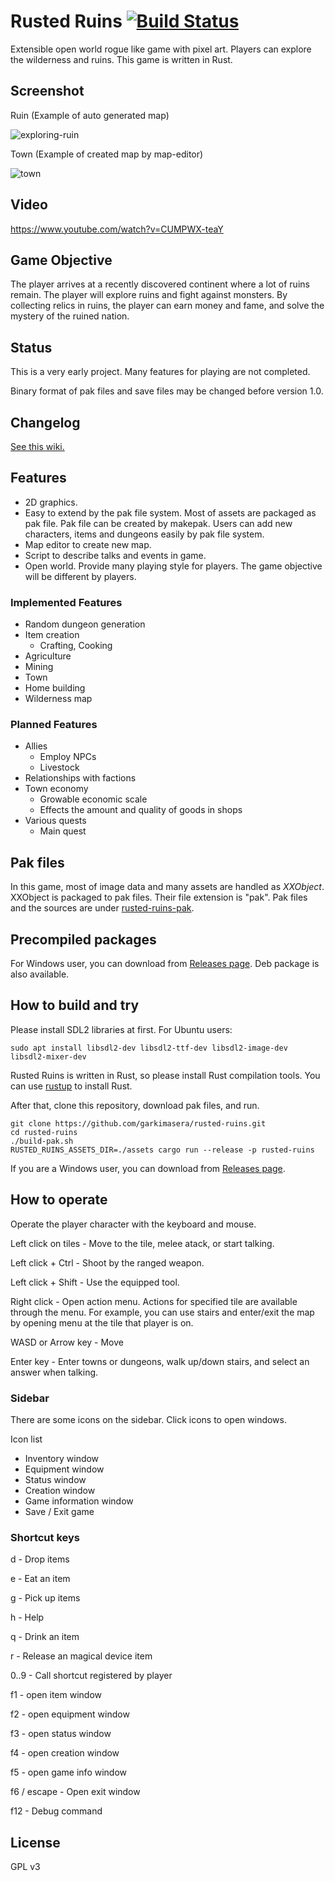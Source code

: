 # Rusted Ruins [![Build Status](https://github.com/garkimasera/rusted-ruins/actions/workflows/ci.yml/badge.svg)](https://github.com/garkimasera/rusted-ruins/actions)
Extensible open world rogue like game with pixel art. Players can explore the wilderness and ruins.
This game is written in Rust.

## Screenshot
Ruin (Example of auto generated map)

![exploring-ruin](https://raw.githubusercontent.com/wiki/garkimasera/rusted-ruins/images/screenshot-exploring-ruin.png)

Town (Example of created map by map-editor)

![town](https://raw.githubusercontent.com/wiki/garkimasera/rusted-ruins/images/screenshot-town.png)

## Video

https://www.youtube.com/watch?v=CUMPWX-teaY

## Game Objective

The player arrives at a recently discovered continent where a lot of ruins remain. The player will explore ruins and fight against monsters. By collecting relics in ruins, the player can earn money and fame, and solve the mystery of the ruined nation.

## Status
This is a very early project. Many features for playing are not completed.

Binary format of pak files and save files may be changed before version 1.0.

## Changelog

[See this wiki.](https://github.com/garkimasera/rusted-ruins/wiki/Changelog)

## Features

* 2D graphics.
* Easy to extend by the pak file system. Most of assets are packaged as pak file. Pak file can be created by makepak. Users can add new characters, items and dungeons easily by pak file system.
* Map editor to create new map.
* Script to describe talks and events in game.
* Open world. Provide many playing style for players. The game objective will be different by players.

### Implemented Features

- Random dungeon generation
- Item creation
  - Crafting, Cooking
- Agriculture
- Mining
- Town
- Home building
- Wilderness map

### Planned Features

- Allies
  - Employ NPCs
  - Livestock
- Relationships with factions
- Town economy
  - Growable economic scale
  - Effects the amount and quality of goods in shops
- Various quests
  - Main quest

## Pak files
In this game, most of image data and many assets are handled as *XXObject*.
XXObject is packaged to pak files. Their file extension is "pak".
Pak files and the sources are under [rusted-ruins-pak](https://github.com/garkimasera/rusted-ruins-pak).

## Precompiled packages

For Windows user, you can download from [Releases page](https://github.com/garkimasera/rusted-ruins/releases).
Deb package is also available.

## How to build and try
Please install SDL2 libraries at first.
For Ubuntu users:
```shell
sudo apt install libsdl2-dev libsdl2-ttf-dev libsdl2-image-dev libsdl2-mixer-dev
```

Rusted Ruins is written in Rust, so please install Rust compilation tools. You can use [rustup](https://www.rustup.rs/) to install Rust.

After that, clone this repository, download pak files, and run.

```shell
git clone https://github.com/garkimasera/rusted-ruins.git
cd rusted-ruins
./build-pak.sh
RUSTED_RUINS_ASSETS_DIR=./assets cargo run --release -p rusted-ruins
```

If you are a Windows user, you can download from [Releases page](https://github.com/garkimasera/rusted-ruins/releases).

## How to operate

Operate the player character with the keyboard and mouse.

Left click on tiles - Move to the tile, melee atack, or start talking.

Left click + Ctrl - Shoot by the ranged weapon.

Left click + Shift - Use the equipped tool.

Right click - Open action menu. Actions for specified tile are available through the menu. For example, you can use stairs and enter/exit the map by opening menu at the tile that player is on.

WASD or Arrow key - Move

Enter key - Enter towns or dungeons, walk up/down stairs, and select an answer when talking.

### Sidebar

There are some icons on the sidebar. Click icons to open windows.

Icon list

* Inventory window
* Equipment window
* Status window
* Creation window
* Game information window
* Save / Exit game

### Shortcut keys

d - Drop items

e - Eat an item

g - Pick up items

h - Help

q - Drink an item

r - Release an magical device item

0..9 - Call shortcut registered by player

f1 - open item window

f2 - open equipment window

f3 - open status window

f4 - open creation window

f5 - open game info window

f6 / escape - Open exit window

f12 - Debug command

## License
GPL v3
